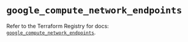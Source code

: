 # `google_compute_network_endpoints`

Refer to the Terraform Registry for docs: [`google_compute_network_endpoints`](https://registry.terraform.io/providers/hashicorp/google/6.47.0/docs/resources/compute_network_endpoints).

